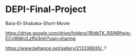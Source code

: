 # DEPI-Final-Project
Bara-El-Shabaka-Short-Movie

https://drive.google.com/drive/folders/1RldbTK_RSlNRfwip-ECvWdkULzffq3mh?usp=sharing

https://www.behance.net/gallery/213338935/_?
